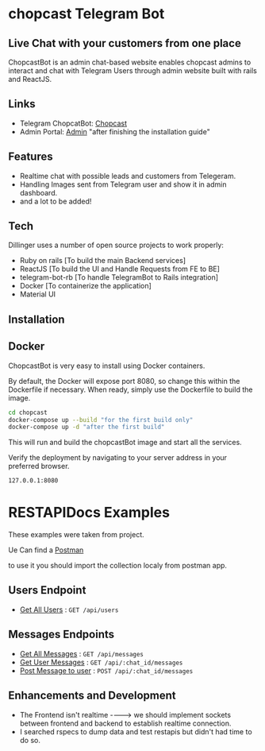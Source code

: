 # chopcast Telegram Bot
## Live Chat with your customers from one place 

ChopcastBot is an admin chat-based website enables chopcast admins to interact and chat with Telegram Users through admin website built with rails and ReactJS.

## Links

- Telegram ChopcatBot: [Chopcast](https://t.me/chopcastbot)
- Admin Portal: [Admin](http://localhost:8080/)  "after finishing the installation guide"

## Features

- Realtime chat with possible leads and customers from Telegeram.
- Handling Images sent from Telegram user and show it in admin dashboard.
- and a lot to be added!


## Tech

Dillinger uses a number of open source projects to work properly:

- Ruby on rails [To build the main Backend services]
- ReactJS [To build the UI and Handle Requests from FE to BE]
- telegram-bot-rb [To handle TelegramBot to Rails integration]
- Docker [To containerize the application]
- Material UI 


## Installation

## Docker

ChopcastBot is very easy to install using Docker containers.

By default, the Docker will expose port 8080, so change this within the
Dockerfile if necessary. When ready, simply use the Dockerfile to
build the image.

```sh
cd chopcast
docker-compose up --build "for the first build only"
docker-compose up -d "after the first build"
```

This will run and build the chopcastBot image and start all the services.

Verify the deployment by navigating to your server address in
your preferred browser.

```sh
127.0.0.1:8080
```
# RESTAPIDocs Examples

These examples were taken from project.

Ue Can find a [Postman](https://www.getpostman.com/collections/d300b931b9c14c6c0c8b)

to use it you should import the collection localy from postman app.

## Users Endpoint

* [Get All Users](readme/GetUsers.md) : `GET /api/users`

## Messages Endpoints

* [Get All Messages](readme/GetAllMessages.md) : `GET /api/messages`
* [Get User Messages](readme/GetUserMessages.md) : `GET /api/:chat_id/messages`
* [Post Message to user](readme/PostMessages.md) : `POST /api/:chat_id/messages`

## Enhancements and Development

* The Frontend isn't realtime ----> we should implement sockets between frontend and backend to establish realtime connection.
* I searched rspecs to dump data and test restapis but didn't had time to do so.
